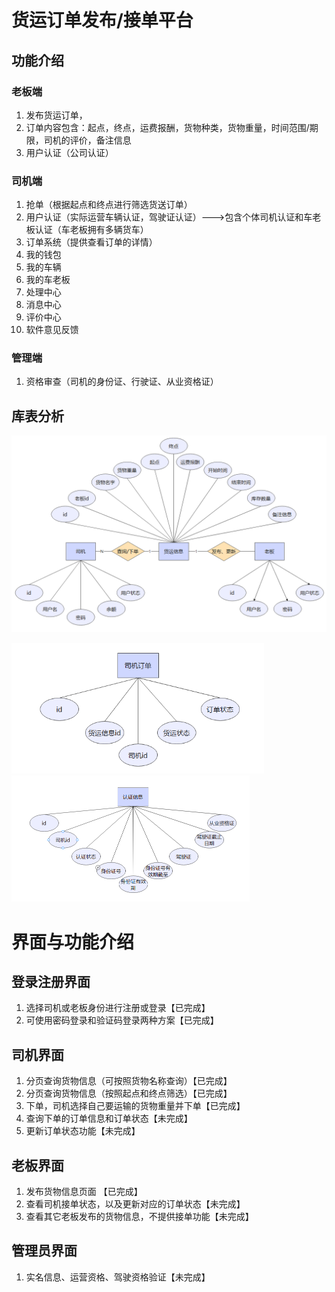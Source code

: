 # 货运订单发布/接单平台
## 功能介绍
### 老板端
1. 发布货运订单，
2. 订单内容包含：起点，终点，运费报酬，货物种类，货物重量，时间范围/期限，司机的评价，备注信息
3. 用户认证（公司认证）

### 司机端

1. 抢单（根据起点和终点进行筛选货送订单）
2. 用户认证（实际运营车辆认证，驾驶证认证）--->包含个体司机认证和车老板认证（车老板拥有多辆货车）
3. 订单系统（提供查看订单的详情）
4. 我的钱包
5. 我的车辆
6. 我的车老板
7. 处理中心
8. 消息中心
9. 评价中心
10. 软件意见反馈

### 管理端

1. 资格审查（司机的身份证、行驶证、从业资格证）

## 库表分析

![image-20231110131835871](https://raw.githubusercontent.com/yangchao19/PicGo/master/typora/202311101318278.png)

<img src="https://raw.githubusercontent.com/yangchao19/PicGo/master/typora/202311101324736.png" alt="image-20231110132411686" style="zoom: 67%;" /><img src="https://raw.githubusercontent.com/yangchao19/PicGo/master/typora/202311101324938.png" alt="image-20231110132428895" style="zoom:50%;" />

# 界面与功能介绍

## 登录注册界面
1. 选择司机或老板身份进行注册或登录【已完成】
2. 可使用密码登录和验证码登录两种方案【已完成】

## 司机界面
1. 分页查询货物信息（可按照货物名称查询）【已完成】
2. 分页查询货物信息（按照起点和终点筛选）【已完成】
3. 下单，司机选择自己要运输的货物重量并下单【已完成】
4. 查询下单的订单信息和订单状态【未完成】
5. 更新订单状态功能【未完成】

## 老板界面
1. 发布货物信息页面 【已完成】
2. 查看司机接单状态，以及更新对应的订单状态【未完成】  
3. 查看其它老板发布的货物信息，不提供接单功能【未完成】

## 管理员界面
1. 实名信息、运营资格、驾驶资格验证【未完成】



